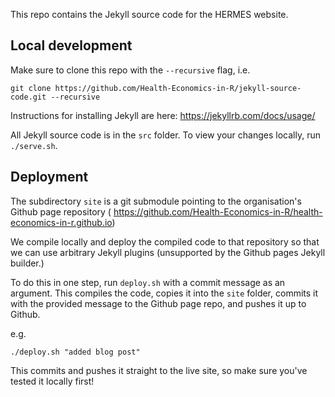 This repo contains the Jekyll source code for the HERMES website. 

## Local development

Make sure to clone this repo with the `--recursive` flag, i.e.
```
git clone https://github.com/Health-Economics-in-R/jekyll-source-code.git --recursive

```

Instructions for installing Jekyll are here: https://jekyllrb.com/docs/usage/

All Jekyll source code is in the `src` folder. To view your changes locally, run `./serve.sh`.

## Deployment

The subdirectory `site` is a git submodule pointing to the organisation's Github page repository (
 https://github.com/Health-Economics-in-R/health-economics-in-r.github.io)
 
We compile locally and deploy the compiled code to that repository so that we can use arbitrary Jekyll 
plugins (unsupported by the Github pages Jekyll builder.) 

To do this in one step, run `deploy.sh` with a commit message
as an argument. This compiles the code, copies it into the `site` folder, commits it with the provided message to
the Github page repo, and pushes it up to Github.

e.g. 

```
./deploy.sh "added blog post"

```

This commits and pushes it straight to the live site, so make sure you've tested it locally first!
